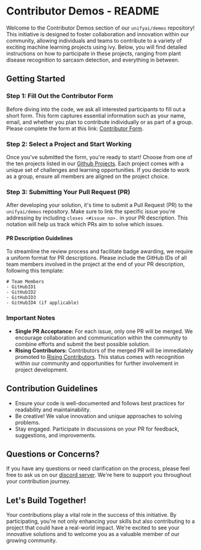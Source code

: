 # Contributor Demos - README

Welcome to the Contributor Demos section of our `unifyai/demos` repository! This initiative is designed to foster collaboration and innovation within our community, allowing individuals and teams to contribute to a variety of exciting machine learning projects using ivy. Below, you will find detailed instructions on how to participate in these projects, ranging from plant disease recognition to sarcasm detection, and everything in between.

## Getting Started

### Step 1: Fill Out the Contributor Form

Before diving into the code, we ask all interested participants to fill out a short form. This form captures essential information such as your name, email, and whether you plan to contribute individually or as part of a group. Please complete the form at this link: [Contributor Form](https://forms.gle/kTuRAmLh2SzKmm146).

### Step 2: Select a Project and Start Working

Once you've submitted the form, you're ready to start! Choose from one of the ten projects listed in our [Github Projects](https://github.com/orgs/unifyai/projects/18). Each project comes with a unique set of challenges and learning opportunities. If you decide to work as a group, ensure all members are aligned on the project choice.

### Step 3: Submitting Your Pull Request (PR)

After developing your solution, it's time to submit a Pull Request (PR) to the `unifyai/demos` repository. Make sure to link the specific issue you're addressing by including `closes <#issue no>.` in your PR description. This notation will help us track which PRs aim to solve which issues.

#### PR Description Guidelines

To streamline the review process and facilitate badge awarding, we require a uniform format for PR descriptions. Please include the GitHub IDs of all team members involved in the project at the end of your PR description, following this template:

```
# Team Members
- GitHubID1
- GitHubID2
- GitHubID3
- GitHubID4 (if applicable)
```

### Important Notes

- **Single PR Acceptance:** For each issue, only one PR will be merged. We encourage collaboration and communication within the community to combine efforts and submit the best possible solution.
- **Rising Contributors:** Contributors of the merged PR will be immediately promoted to [Rising Contributors](https://unify.ai/docs/ivy/overview/contributing/volunteer_program.html#rising-contributor). This status comes with recognition within our community and opportunities for further involvement in project development.

## Contribution Guidelines

- Ensure your code is well-documented and follows best practices for readability and maintainability.
- Be creative! We value innovation and unique approaches to solving problems.
- Stay engaged. Participate in discussions on your PR for feedback, suggestions, and improvements.

## Questions or Concerns?

If you have any questions or need clarification on the process, please feel free to ask us on our [discord server](https://discord.gg/sg2QRAvY). We're here to support you throughout your contribution journey.

## Let's Build Together!

Your contributions play a vital role in the success of this initiative. By participating, you're not only enhancing your skills but also contributing to a project that could have a real-world impact. We're excited to see your innovative solutions and to welcome you as a valuable member of our growing community.
